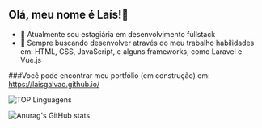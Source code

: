 ## Olá, meu nome é Laís!👋

- 🔭 Atualmente sou estagiária em desenvolvimento fullstack 
- 🌱 Sempre buscando desenvolver através do meu trabalho habilidades em: HTML, CSS, JavaScript, e alguns frameworks, como Laravel e Vue.js 

###Você pode encontrar meu portfólio (em construção) em: https://laisgalvao.github.io/ 

![TOP Linguagens](https://github-readme-stats.vercel.app/api/top-langs/?username=LaisGalvao&layout=compact&theme=synthwave)

![Anurag's GitHub stats](https://github-readme-stats.vercel.app/api?username=LaisGalvao&show_icons=true&theme=synthwave)

